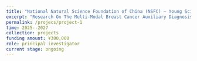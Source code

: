 ```yaml
---
title: "National Natural Science Foundation of China (NSFC) – Young Scientists Fund"
excerpt: "Research On The Multi-Modal Breast Cancer Auxiliary Diagnosis Based On The Causal Chain-Of-Thought In-The-Loop"
permalink: /projecs/project-1
time: 2025--2027
collection: projects
funding amount: ¥300,000
role: principal investigator
current stage: ongoing
---
```


